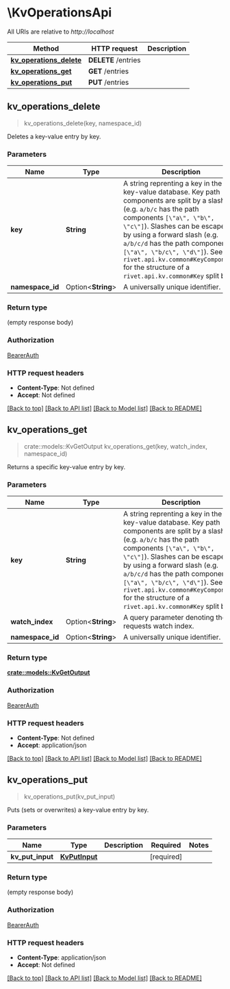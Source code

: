 # \KvOperationsApi

All URIs are relative to *http://localhost*

Method | HTTP request | Description
------------- | ------------- | -------------
[**kv_operations_delete**](KvOperationsApi.md#kv_operations_delete) | **DELETE** /entries | 
[**kv_operations_get**](KvOperationsApi.md#kv_operations_get) | **GET** /entries | 
[**kv_operations_put**](KvOperationsApi.md#kv_operations_put) | **PUT** /entries | 



## kv_operations_delete

> kv_operations_delete(key, namespace_id)


Deletes a key-value entry by key.

### Parameters


Name | Type | Description  | Required | Notes
------------- | ------------- | ------------- | ------------- | -------------
**key** | **String** | A string reprenting a key in the key-value database. Key path components are split by a slash (e.g. `a/b/c` has the path components `[\"a\", \"b\", \"c\"]`). Slashes can be escaped by using a forward slash (e.g. `a/b/c/d` has the path components `[\"a\", \"b/c\", \"d\"]`). See `rivet.api.kv.common#KeyComponents` for the structure of a `rivet.api.kv.common#Key` split by `/`. | [required] |
**namespace_id** | Option<**String**> | A universally unique identifier. |  |

### Return type

 (empty response body)

### Authorization

[BearerAuth](../README.md#BearerAuth)

### HTTP request headers

- **Content-Type**: Not defined
- **Accept**: Not defined

[[Back to top]](#) [[Back to API list]](../README.md#documentation-for-api-endpoints) [[Back to Model list]](../README.md#documentation-for-models) [[Back to README]](../README.md)


## kv_operations_get

> crate::models::KvGetOutput kv_operations_get(key, watch_index, namespace_id)


Returns a specific key-value entry by key.

### Parameters


Name | Type | Description  | Required | Notes
------------- | ------------- | ------------- | ------------- | -------------
**key** | **String** | A string reprenting a key in the key-value database. Key path components are split by a slash (e.g. `a/b/c` has the path components `[\"a\", \"b\", \"c\"]`). Slashes can be escaped by using a forward slash (e.g. `a/b/c/d` has the path components `[\"a\", \"b/c\", \"d\"]`). See `rivet.api.kv.common#KeyComponents` for the structure of a `rivet.api.kv.common#Key` split by `/`. | [required] |
**watch_index** | Option<**String**> | A query parameter denoting the requests watch index. |  |
**namespace_id** | Option<**String**> | A universally unique identifier. |  |

### Return type

[**crate::models::KvGetOutput**](KvGetOutput.md)

### Authorization

[BearerAuth](../README.md#BearerAuth)

### HTTP request headers

- **Content-Type**: Not defined
- **Accept**: application/json

[[Back to top]](#) [[Back to API list]](../README.md#documentation-for-api-endpoints) [[Back to Model list]](../README.md#documentation-for-models) [[Back to README]](../README.md)


## kv_operations_put

> kv_operations_put(kv_put_input)


Puts (sets or overwrites) a key-value entry by key.

### Parameters


Name | Type | Description  | Required | Notes
------------- | ------------- | ------------- | ------------- | -------------
**kv_put_input** | [**KvPutInput**](KvPutInput.md) |  | [required] |

### Return type

 (empty response body)

### Authorization

[BearerAuth](../README.md#BearerAuth)

### HTTP request headers

- **Content-Type**: application/json
- **Accept**: Not defined

[[Back to top]](#) [[Back to API list]](../README.md#documentation-for-api-endpoints) [[Back to Model list]](../README.md#documentation-for-models) [[Back to README]](../README.md)

